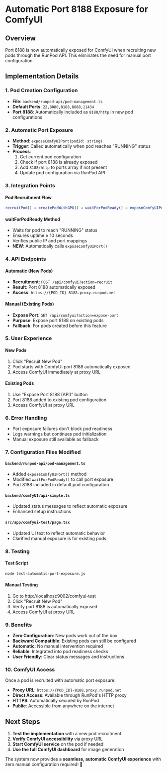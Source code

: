 # Automatic Port 8188 Exposure for ComfyUI

## Overview
Port 8188 is now automatically exposed for ComfyUI when recruiting new pods through the RunPod API. This eliminates the need for manual port configuration.

## Implementation Details

### 1. Pod Creation Configuration
- **File**: `backend/runpod-api/pod-management.ts`
- **Default Ports**: `22,8080,8188,8888,11434`
- **Port 8188**: Automatically included as `8188/http` in new pod configurations

### 2. Automatic Port Exposure
- **Method**: `exposeComfyUIPort(podId: string)`
- **Trigger**: Called automatically when pod reaches "RUNNING" status
- **Process**:
  1. Get current pod configuration
  2. Check if port 8188 is already exposed
  3. Add `8188/http` to ports array if not present
  4. Update pod configuration via RunPod API

### 3. Integration Points

#### Pod Recruitment Flow
```typescript
recruitPod() → createPodWithGPU() → waitForPodReady() → exposeComfyUIPort()
```

#### waitForPodReady Method
- Waits for pod to reach "RUNNING" status
- Ensures uptime ≥ 10 seconds
- Verifies public IP and port mappings
- **NEW**: Automatically calls `exposeComfyUIPort()`

### 4. API Endpoints

#### Automatic (New Pods)
- **Recruitment**: `POST /api/comfyui?action=recruit`
- **Result**: Port 8188 automatically exposed
- **Access**: `https://{POD_ID}-8188.proxy.runpod.net`

#### Manual (Existing Pods)
- **Expose Port**: `GET /api/comfyui?action=expose-port`
- **Purpose**: Expose port 8188 on existing pods
- **Fallback**: For pods created before this feature

### 5. User Experience

#### New Pods
1. Click "Recruit New Pod"
2. Pod starts with ComfyUI port 8188 automatically exposed
3. Access ComfyUI immediately at proxy URL

#### Existing Pods
1. Use "Expose Port 8188 (API)" button
2. Port 8188 added to existing pod configuration
3. Access ComfyUI at proxy URL

### 6. Error Handling
- Port exposure failures don't block pod readiness
- Logs warnings but continues pod initialization
- Manual exposure still available as fallback

### 7. Configuration Files Modified

#### `backend/runpod-api/pod-management.ts`
- Added `exposeComfyUIPort()` method
- Modified `waitForPodReady()` to call port exposure
- Port 8188 included in default pod configuration

#### `backend/comfyUI/api-simple.ts`
- Updated status messages to reflect automatic exposure
- Enhanced setup instructions

#### `src/app/comfyui-test/page.tsx`
- Updated UI text to reflect automatic behavior
- Clarified manual exposure is for existing pods

### 8. Testing

#### Test Script
```bash
node test-automatic-port-exposure.js
```

#### Manual Testing
1. Go to http://localhost:9002/comfyui-test
2. Click "Recruit New Pod"
3. Verify port 8188 is automatically exposed
4. Access ComfyUI at proxy URL

### 9. Benefits

- **Zero Configuration**: New pods work out of the box
- **Backward Compatible**: Existing pods can still be configured
- **Automatic**: No manual intervention required
- **Reliable**: Integrated into pod readiness checks
- **User Friendly**: Clear status messages and instructions

### 10. ComfyUI Access

Once a pod is recruited with automatic port exposure:
- **Proxy URL**: `https://{POD_ID}-8188.proxy.runpod.net`
- **Direct Access**: Available through RunPod's HTTP proxy
- **HTTPS**: Automatically secured by RunPod
- **Public**: Accessible from anywhere on the internet

## Next Steps

1. **Test the implementation** with a new pod recruitment
2. **Verify ComfyUI accessibility** via proxy URL
3. **Start ComfyUI service** on the pod if needed
4. **Use the full ComfyUI dashboard** for image generation

The system now provides a **seamless, automatic ComfyUI experience** with zero manual configuration required! 🎉
